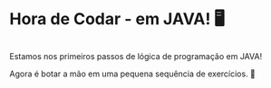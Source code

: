 # Hora de Codar - em JAVA! 🖥️

##

Estamos nos primeiros passos de lógica de programação em JAVA!

Agora é botar a mão em uma pequena sequência de exercícios. 👏

##
